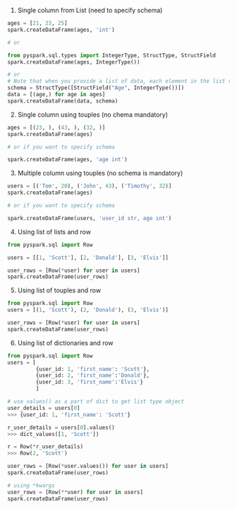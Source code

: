 1. Single column from List  (need to specify schema)
```python
ages = [21, 23, 25]
spark.createDataFrame(ages, 'int')

# or

from pyspark.sql.types import IntegerType, StructType, StructField
spark.createDataFrame(ages, IntegerType())

# or
# Note that when you provide a list of data, each element in the list represents a row in the DataFrame. So you need to transform your list so that it is a list of rows, not just a list of values:
schema = StructType([StructField("Age", IntegerType())])
data = [(age,) for age in ages]
spark.createDataFrame(data, schema)
```
2. Single column using touples (no chema mandatory)
```python
ages = [(23, ), (43, ), (32, )]
spark.createDataFrame(ages)

# or if you want to specify schema

spark.createDataFrame(ages, 'age int')

```
3. Multiple column using touples (no schema is mandatory)
```python
users = [('Tom', 20), ('John', 43), ('Timothy', 32)]
spark.createDataFrame(ages)

# or if you want to specify schema

spark.createDataFrame(users, 'user_id str, age int')
```
4. Using list of lists and row
```python
from pyspark.sql import Row

users = [[1, 'Scott'], [2, 'Donald'], [3, 'Elvis']]

user_rows = [Row(*user) for user in users]
spark.createDataFrame(user_rows)

```
5. Using list of touples and row
```python
from pyspark.sql import Row
users = [(1, 'Scott'), (2, 'Donald'), (3, 'Elvis')]

user_rows = [Row(*user) for user in users]
spark.createDataFrame(user_rows)

```
6. Using list of dictionaries and row
```python
from pyspark.sql import Row
users = [
		 {user_id: 1, 'first_name': 'Scott'},
		 {user_id: 2, 'first_name':'Donald'},
		 {user_id: 3, 'first_name':'Elvis'}
		 ]

# use values() as a part of dict to get list type object
user_details = users[0]
>>> {user_id: 1, 'first_name': 'Scott'}

r_user_details = users[0].values()
>>> dict_values([1, 'Scott'])

r = Row(*r_user_details)
>>> Row(2, 'Scott')

user_rows = [Row(*user.values()) for user in users]
spark.createDataFrame(user_rows)

```
```python
# using *kwargs
user_rows = [Row(**user) for user in users]
spark.createDataFrame(user_rows)
```
